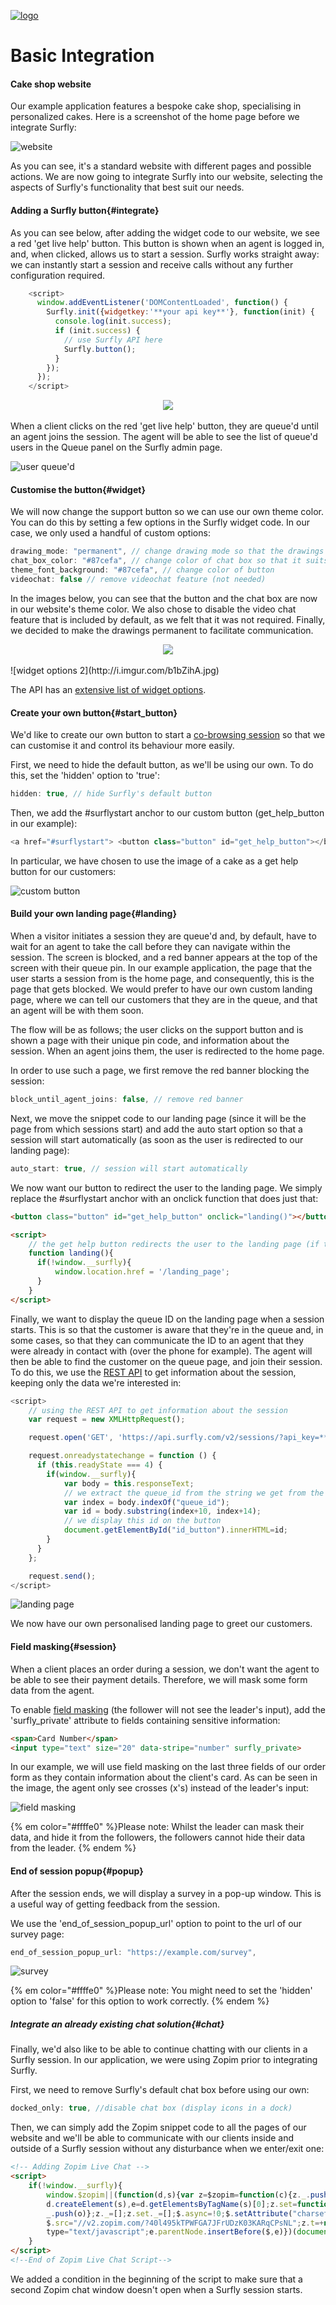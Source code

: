 <a href="https://www.surfly.com/">![logo](../images/logosmall.png)</a>

# Basic Integration

<a name="website"></a>
#### Cake shop website

Our example application features a bespoke cake shop, specialising in personalized cakes. 
Here is a screenshot of the home page before we integrate Surfly:

![website](http://i.imgur.com/zD0dd03.jpg)

As you can see, it's a standard website with different pages and possible actions. 
We are now going to integrate Surfly into our website, selecting the aspects of Surfly's functionality that best suit our needs.


<a name="integrate"></a>
#### Adding a Surfly button{#integrate}

As you can see below, after adding the widget code to our website, we see a red 'get live help' button. This button is shown when an agent is logged in, and, when clicked, allows us to start a session. Surfly works straight away: we can instantly start a session and receive calls without any further configuration required. 

``` javascript
	<script>
	  window.addEventListener('DOMContentLoaded', function() {
	    Surfly.init({widgetkey:'**your api key**'}, function(init) {
	      console.log(init.success);
	      if (init.success) {
            // use Surfly API here
            Surfly.button();
	      }
	    });
	  });
	</script>
```
<div align="center">
  <img src="http://i.imgur.com/AhyWO6b.png">
</div> 
<br>
When a client clicks on the red 'get live help' button, they are queue'd until an agent joins the session. The agent will be able to see the list of queue'd users in the Queue panel on the Surfly admin page.

![user queue'd](http://i.imgur.com/zOJHW1X.jpg)


<a name="widget"></a>
#### Customise the button{#widget}

We will now change the support button so we can use our own theme color. You can do this by setting a few options in the Surfly widget code.
In our case, we only used a handful of custom options:
``` javascript
drawing_mode: "permanent", // change drawing mode so that the drawings last
chat_box_color: "#87cefa", // change color of chat box so that it suits our website's theme
theme_font_background: "#87cefa", // change color of button 
videochat: false // remove videochat feature (not needed)
```

In the images below, you can see that the button and the chat box are now in our website's theme color. We also chose to disable the video chat feature that is included by default, as we felt that it was not required. Finally, we decided to make the drawings permanent to facilitate communication.

<div align="center">
  <img src="http://i.imgur.com/muoPH30.png">
</div> 
<br>
 ![widget options 2](http://i.imgur.com/b1bZihA.jpg)

The API has an [extensive list of widget options](../widget_options.md).


<a name="start_button"></a>
#### Create your own button{#start_button}

We'd like to create our own button to start a [co-browsing session](https://www.surfly.com/) so that we can customise it and control its behaviour more easily.

First, we need to hide the default button, as we'll be using our own. To do this, set the 'hidden' option to 'true':
``` javascript
hidden: true, // hide Surfly's default button
```
Then, we add the #surflystart anchor to our custom button (get_help_button in our example):
``` javascript
<a href="#surflystart"> <button class="button" id="get_help_button"></button></a>
```
In particular, we have chosen to use the image of a cake as a get help button for our customers:

![custom button](http://i.imgur.com/vZfILGS.png)


<a name="landing"></a>
#### Build your own landing page{#landing}

When a visitor initiates a session they are queue'd and, by default, have to wait for an agent to take the call before they can navigate within the session. The screen is blocked, and a red banner appears at the top of the screen with their queue pin. In our example application, the page that the user starts a session from is the home page, and consequently, this is the page that gets blocked. We would prefer to have our own custom landing page, where we can tell our customers that they are in the queue, and that an agent will be with them soon. 

The flow will be as follows; the user clicks on the support button and is shown a page with their unique pin code, and information about the session. When an agent joins them, the user is redirected to the home page.

In order to use such a page, we first remove the red banner blocking the session:
``` javascript
block_until_agent_joins: false, // remove red banner
```
Next, we move the snippet code to our landing page (since it will be the page from which sessions start) and add the auto start option so that a session will start automatically (as soon as the user is redirected to our landing page):
``` javascript
auto_start: true, // session will start automatically
```
We now want our button to redirect the user to the landing page. We simply replace the #surflystart anchor with an onclick function that does just that:

``` html
<button class="button" id="get_help_button" onclick="landing()"></button>

<script>
    // the get help button redirects the user to the landing page (if they're not already in a session)
    function landing(){
      if(!window.__surfly){
          window.location.href = '/landing_page';
      }
    }
</script>
```
Finally, we want to display the queue ID on the landing page when a session starts. This is so that the customer is aware that they're in the queue and, in some cases, so that they can communicate the ID to an agent that they were already in contact with (over the phone for example). The agent will then be able to find the customer on the queue page, and join their session.
To do this, we use the [REST API](https://www.surfly.com/cobrowsing-api/) to get information about the session, keeping only the data we're interested in:
``` javascript
<script>
 	// using the REST API to get information about the session
	var request = new XMLHttpRequest();

	request.open('GET', 'https://api.surfly.com/v2/sessions/?api_key=**your api key**&active_session=true');

	request.onreadystatechange = function () {
	  if (this.readyState === 4) {
	    if(window.__surfly){
		    var body = this.responseText; 
		    // we extract the queue_id from the string we get from the request
		    var index = body.indexOf("queue_id");
		    var id = body.substring(index+10, index+14);
		    // we display this id on the button
		    document.getElementById("id_button").innerHTML=id;
	    }
	  }
	};

	request.send();
</script>
```
![landing page](http://i.giphy.com/l0HlVOXW4bAmrbarS.gif)

We now have our own personalised landing page to greet our customers.


<a name="session"></a>
#### Field masking{#session}

When a client places an order during a session, we don't want the agent to be able to see their payment details. Therefore, we will mask some form data from the agent.

To enable [field masking](../introduction/integration_options.md/#field_masking) (the follower will not see the leader's input), add the 'surfly_private' attribute to fields containing sensitive information:
``` html
<span>Card Number</span>
<input type="text" size="20" data-stripe="number" surfly_private>
```
In our example, we will use field masking on the last three fields of our order form as they contain information about the client's card. As can be seen in the image, the agent only see crosses (x's) instead of the leader's input:

![field masking](http://i.imgur.com/lRIa8hf.jpg)


{% em color="#ffffe0" %}Please note: 
Whilst the leader can mask their data, and hide it from the followers, the followers cannot hide their data from the leader. {% endem %}

<a name="popup"></a>
#### End of session popup{#popup}

After the session ends, we will display a survey in a pop-up window. This is a useful way of getting feedback from the session. 

We use the 'end_of_session_popup_url' option to point to the url of our survey page:
``` javascript
end_of_session_popup_url: "https://example.com/survey",
```

![survey](http://i.imgur.com/WpWxQMv.jpg)

{% em color="#ffffe0" %}Please note: 
You might need to set the 'hidden' option to 'false' for this option to work correctly.  {% endem %}


<a name="chat"></a>
##### Integrate an already existing chat solution{#chat}

Finally, we'd also like to be able to continue chatting with our clients in a Surfly session. In our application, we were using Zopim prior to integrating Surfly. 

First, we need to remove Surfly's default chat box before using our own:
``` javascript
docked_only: true, //disable chat box (display icons in a dock)
```
Then, we can simply add the Zopim snippet code to all the pages of our website and we'll be able to communicate with our clients inside and outside of a Surfly session without any disturbance when we enter/exit one:
``` html
<!-- Adding Zopim Live Chat -->
<script>
	if(!window.__surfly){
	    window.$zopim||(function(d,s){var z=$zopim=function(c){z._.push(c)},$=z.s=
	    d.createElement(s),e=d.getElementsByTagName(s)[0];z.set=function(o){z.set.
	    _.push(o)};z._=[];z.set._=[];$.async=!0;$.setAttribute("charset","utf-8");
	    $.src="//v2.zopim.com/?40l495kTPWFGA7JFrUDzK03KARqCPsNL";z.t=+new Date;$.
	    type="text/javascript";e.parentNode.insertBefore($,e)})(document,"script");
	}
</script>
<!--End of Zopim Live Chat Script-->
```
We added a condition in the beginning of the script to make sure that a second Zopim chat window doesn't open when a Surfly session starts.
